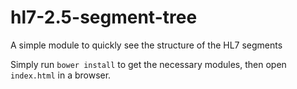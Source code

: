 # hl7-2.5-segment-tree
A simple module to quickly see the structure of the HL7 segments

Simply run `bower install` to get the necessary modules, then open `index.html` in a browser.
